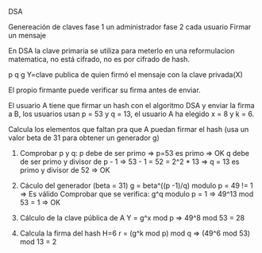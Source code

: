 DSA 

Genereación de claves
	fase 1 un administrador 
	fase 2 cada usuario
Firmar un mensaje

En DSA la clave primaria se utiliza para meterlo en una reformulacion matematica, no está cifrado, no es por cifrado de hash.


p q g Y=clave publica de quien firmó el mensaje con la clave privada(X)

El propio firmante puede verificar su firma antes de enviar.

El usuario A tiene que firmar un hash con el algoritmo DSA y enviar la firma a B, los usuarios usan p = 53 y q = 13, el usuario A ha elegido x = 8 y k = 6.

Calcula los elementos que faltan pra que A puedan firmar el hash (usa un valor beta de 31 para obtener un generador g)

1. Comprobar p y q:
	p debe de ser primo  => p=53 es primo => OK
	q debe de ser primo y divisor de p - 1 => 53 - 1 = 52 = 2^2 * 13 => q = 13 es primo y divisor de 52 => OK

2. Cáculo del generador (beta = 31)
	g = beta^((p -1)/q) modulo p = 49 != 1 => Es válido
	Comprobar que se verifica: g^q modulo p = 1 => 49^13 mod 53 = 1 => OK

3. Cálculo de la clave pública de A
	Y = g^x mod p => 49^8 mod 53 = 28

4. Calcula la firma del hash H=6
	r = (g^k mod p) mod q => (49^6 mod 53) mod 13 = 2
